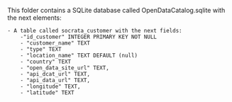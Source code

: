  This folder contains a SQLite database called OpenDataCatalog.sqlite with the next elements:
 
    - A table called socrata_customer with the next fields:
        -"id_customer" INTEGER PRIMARY KEY NOT NULL
        - "customer_name" TEXT
        - "type" TEXT
        - "location_name" TEXT DEFAULT (null) 
        - "country" TEXT
        - "open_data_site_url" TEXT,
        - "api_dcat_url" TEXT,
        - "api_data_url" TEXT,
        - "longitude" TEXT,
        - "latitude" TEXT
